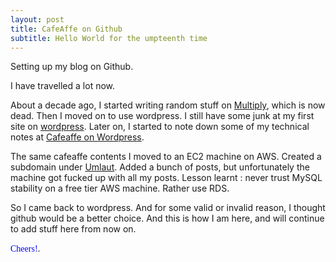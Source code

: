 ```yaml
---
layout: post
title: CafeAffe on Github
subtitle: Hello World for the umpteenth time
---
```


Setting up my blog on Github. 

I have travelled a lot now.

About a decade ago, I started writing random stuff on [Multiply](http://multiply.com), which is now dead. Then I moved on to use wordpress. I still have some junk at my first site on [wordpress](https://gaganmishra.wordpress.com). Later on, I started to note down some of my technical notes at [Cafeaffe on Wordpress](https://cafeaffe.wordpress.com).

The same cafeaffe contents I moved to an EC2 machine on AWS. Created a subdomain under [Umlaut](http://umlaut.in). Added a bunch of posts, but unfortunately the machine got fucked up with all my posts. Lesson learnt : never trust MySQL stability on a free tier AWS machine. Rather use RDS.

So I came back to wordpress. And for some valid or invalid reason, I thought github would be a better choice. And this is how I am here, and will continue to add stuff here from now on.

<span style="color:blue"><font face="verdana">Cheers!</font></span>.
